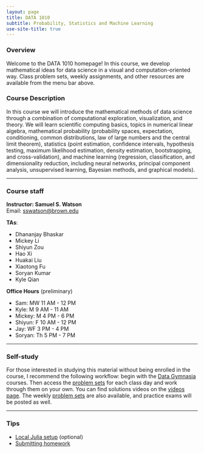 ```yaml
---
layout: page
title: DATA 1010
subtitle: Probability, Statistics and Machine Learning
use-site-title: true
---
```


### Overview

Welcome to the DATA 1010 homepage! In this course, we develop mathematical ideas for data science in a visual and computation-oriented way. Class problem sets, weekly assignments, and other resources are available from the menu bar above.

### Course Description

In this course we will introduce the mathematical methods of data science through a combination of computational exploration, visualization, and theory. We will learn scientific computing basics, topics in numerical linear algebra, mathematical probability (probability spaces, expectation, conditioning, common distributions, law of large numbers and the central limit theorem), statistics (point estimation, confidence intervals, hypothesis testing, maximum likelihood estimation, density estimation, bootstrapping, and cross-validation), and machine learning (regression, classification, and dimensionality reduction, including neural networks, principal component analysis, unsupervised learning, Bayesian methods, and graphical models).

---

### Course staff

**Instructor: Samuel S. Watson**  
Email: sswatson@brown.edu

**TAs**:  
* Dhananjay Bhaskar
* Mickey Li
* Shiyun Zou
* Hao Xi
* Huakai Liu
* Xiaotong Fu
* Soryan Kumar
* Kyle Qian

**Office Hours** (preliminary)  
* Sam: MW 11 AM - 12 PM
* Kyle: M 9 AM - 11 AM
* Mickey: M 4 PM - 6 PM
* Shiyun: F 10 AM - 12 PM
* Jay: WF 3 PM - 4 PM
* Soryan: Th 5 PM - 7 PM

---

### Self-study

For those interested in studying this material without being enrolled in the course, I recommend the following workflow: begin with the [Data Gymnasia](https://mathigon.org/data-gymnasia) courses. Then access the [problem sets](https://github.com/data1010-problem-sets) for each class day and work through them on your own. You can find solutions videos on the [videos page](https://data1010.github.io/videos/). The weekly [problem sets](https://github.com/data1010-problem-sets) are also available, and practice exams will be posted as well.

---

### Tips

* [Local Julia setup](setup) (optional)
* [Submitting homework](hwsubmit)